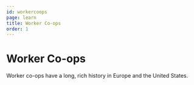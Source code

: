 ```yaml
---
id: workercoops
page: learn
title: Worker Co-ops
order: 1
---
```


# Worker Co-ops

Worker co-ops have a long, rich history in Europe and the United States.